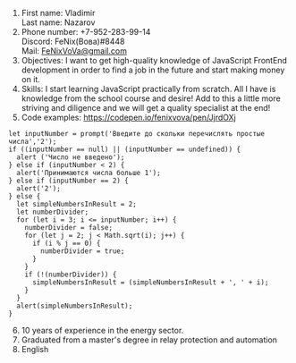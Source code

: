 1. First name: Vladimir  
Last name: Nazarov
2. Phone number: +7-952-283-99-14  
Discord: FeNix(Вова)#8448  
Mail: FeNixVoVa@gmail.com
3. Objectives: I want to get high-quality knowledge of JavaScript FrontEnd development in order to find a job in the future and start making money on it.
4. Skills: I start learning JavaScript practically from scratch. All I have is knowledge from the school course and desire! Add to this a little more striving and diligence and we will get a quality specialist at the end!
5. Code examples: https://codepen.io/fenixvova/pen/JjrdOXj
```
let inputNumber = prompt('Введите до скольки перечислять простые числа','2');
if ((inputNumber == null) || (inputNumber == undefined)) {
  alert ('Число не введено');
} else if (inputNumber < 2) {
  alert('Принимаются числа больше 1');
} else if (inputNumber == 2) {
  alert('2');
} else {
  let simpleNumbersInResult = 2;
  let numberDivider;
  for (let i = 3; i <= inputNumber; i++) {
    numberDivider = false;
    for (let j = 2; j < Math.sqrt(i); j++) {
      if (i % j == 0) {
        numberDivider = true;
      }
    }
    if (!(numberDivider)) {
      simpleNumbersInResult = (simpleNumbersInResult + ', ' + i);
    }
  } 
  alert(simpleNumbersInResult);
}
```
6. 10 years of experience in the energy sector.
7. Graduated from a master's degree in relay protection and automation
8. English